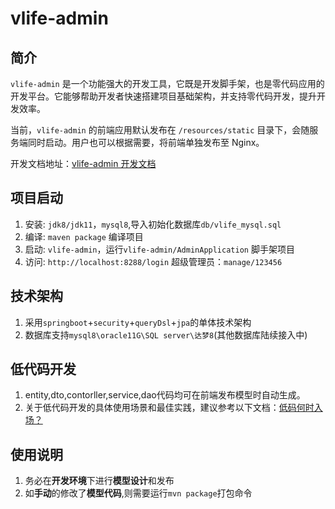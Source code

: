 # vlife-admin

## 简介
`vlife-admin` 是一个功能强大的开发工具，它既是开发脚手架，也是零代码应用的开发平台。它能够帮助开发者快速搭建项目基础架构，并支持零代码开发，提升开发效率。

当前，`vlife-admin` 的前端应用默认发布在 `/resources/static` 目录下，会随服务端同时启动。用户也可以根据需要，将前端单独发布至 Nginx。

开发文档地址：[vlife-admin 开发文档](http://vlice.cc)

## 项目启动
1. 安装: `jdk8/jdk11`，`mysql8`,导入初始化数据库`db/vlife_mysql.sql`
2. 编译: `maven package` 编译项目
3. 启动: `vlife-admin`，运行`vlife-admin/AdminApplication` 脚手架项目
4. 访问: `http://localhost:8288/login` 超级管理员：`manage/123456`

## 技术架构
1. 采用`springboot`+`security`+`queryDsl`+`jpa`的单体技术架构
2. 数据库支持`mysql8\oracle11G\SQL server\达梦8`(其他数据库陆续接入中)

## 低代码开发
1. entity,dto,contorller,service,dao代码均可在前端发布模型时自动生成。
2. 关于低代码开发的具体使用场景和最佳实践，建议参考以下文档：[低码何时入场？](https://alidocs.dingtalk.com/i/nodes/np9zOoBVBQKpPBnbHGmybmapW1DK0g6l)

## 使用说明
1. 务必在**开发环境**下进行**模型设计**和发布
2. 如**手动**的修改了**模型代码**,则需要运行`mvn package`打包命令